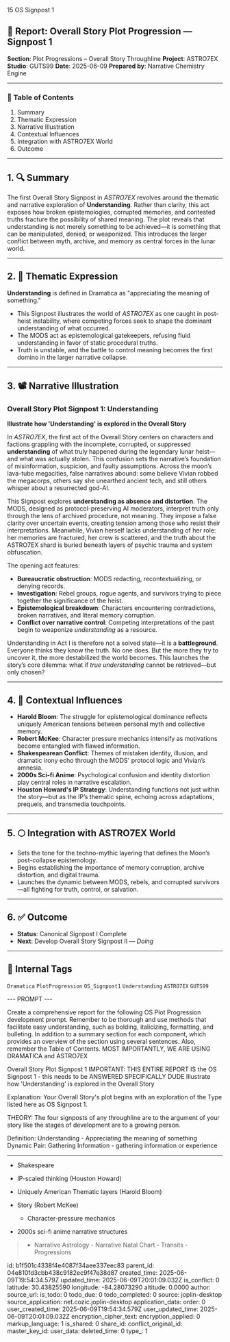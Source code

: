 15 OS Signpost 1

## 📘 Report: Overall Story Plot Progression — Signpost 1

**Section**: Plot Progressions – Overall Story Throughline
**Project**: ASTRO7EX
**Studio**: GUTS99
**Date**: 2025-06-09
**Prepared by**: Narrative Chemistry Engine

---

### 🧩 Table of Contents

1. Summary
2. Thematic Expression
3. Narrative Illustration
4. Contextual Influences
5. Integration with ASTRO7EX World
6. Outcome

---

## 1. 🔍 Summary

The first Overall Story Signpost in *ASTRO7EX* revolves around the thematic and narrative exploration of **Understanding**. Rather than clarity, this act exposes how broken epistemologies, corrupted memories, and contested truths fracture the possibility of shared meaning. The plot reveals that understanding is not merely something to be achieved—it is something that can be manipulated, denied, or weaponized. This introduces the larger conflict between myth, archive, and memory as central forces in the lunar world.

---

## 2. 🧠 Thematic Expression

**Understanding** is defined in Dramatica as "appreciating the meaning of something."

* This Signpost illustrates the world of *ASTRO7EX* as one caught in post-heist instability, where competing forces seek to shape the dominant understanding of what occurred.
* The MODS act as epistemological gatekeepers, refusing fluid understanding in favor of static procedural truths.
* Truth is unstable, and the battle to control meaning becomes the first domino in the larger narrative collapse.

---

## 3. 📽️ Narrative Illustration

### **Overall Story Plot Signpost 1: Understanding**

**Illustrate how 'Understanding' is explored in the Overall Story**

In *ASTRO7EX*, the first act of the Overall Story centers on characters and factions grappling with the incomplete, corrupted, or suppressed **understanding** of what truly happened during the legendary lunar heist—and what was actually stolen. This confusion sets the narrative’s foundation of misinformation, suspicion, and faulty assumptions. Across the moon’s lava-tube megacities, false narratives abound: some believe Vivian robbed the megacorps, others say she unearthed ancient tech, and still others whisper about a resurrected god-AI.

This Signpost explores **understanding as absence and distortion**. The MODS, designed as protocol-preserving AI moderators, interpret truth only through the lens of archived procedure, not meaning. They impose a false clarity over uncertain events, creating tension among those who resist their interpretations. Meanwhile, Vivian herself lacks understanding of her role: her memories are fractured, her crew is scattered, and the truth about the ASTRO7EX shard is buried beneath layers of psychic trauma and system obfuscation.

The opening act features:

* **Bureaucratic obstruction**: MODS redacting, recontextualizing, or denying records.
* **Investigation**: Rebel groups, rogue agents, and survivors trying to piece together the significance of the heist.
* **Epistemological breakdown**: Characters encountering contradictions, broken narratives, and literal memory corruption.
* **Conflict over narrative control**: Competing interpretations of the past begin to weaponize *understanding* as a resource.

Understanding in Act I is therefore not a solved state—it is a **battleground**. Everyone thinks they know the truth. No one does. But the more they try to uncover it, the more destabilized the world becomes. This launches the story’s core dilemma: what if *true understanding* cannot be retrieved—but only chosen?

---

## 4. 🧬 Contextual Influences

* **Harold Bloom**: The struggle for epistemological dominance reflects uniquely American tensions between personal myth and collective memory.
* **Robert McKee**: Character pressure mechanics intensify as motivations become entangled with flawed information.
* **Shakespearean Conflict**: Themes of mistaken identity, illusion, and dramatic irony echo through the MODS' protocol logic and Vivian’s amnesia.
* **2000s Sci-fi Anime**: Psychological confusion and identity distortion play central roles in narrative escalation.
* **Houston Howard's IP Strategy**: Understanding functions not just within the story—but as the IP’s thematic spine, echoing across adaptations, prequels, and transmedia touchpoints.

---

## 5. 🌕 Integration with ASTRO7EX World

* Sets the tone for the techno-mythic layering that defines the Moon’s post-collapse epistemology.
* Begins establishing the importance of memory corruption, archive distortion, and digital trauma.
* Launches the dynamic between MODS, rebels, and corrupted survivors—all fighting for truth, control, or salvation.

---

## 6. ✅ Outcome

* **Status**: Canonical Signpost I Complete
* **Next**: Develop Overall Story Signpost II — *Doing*

---

## 🧪 Internal Tags

`Dramatica` `PlotProgression` `OS_Signpost1` `Understanding` `ASTRO7EX` `GUTS99`



--- PROMPT --- 

Create a comprehensive report for the following OS Plot Progression development prompt. Remember to be thorough and use methods that facilitate easy understanding, such as bolding, italicizing, formatting, and bulleting. In addition to a summary section for each component, which provides an overview of the section using several sentences. Also, remember the Table of Contents. MOST IMPORTANTLY, WE ARE USING DRAMATICA and ASTRO7EX 

Overall Story Plot Signpost 1
IMPORTANT: THIS ENTIRE REPORT IS the OS Signpost 1  - this needs to be ANSWERED SPECIFICALLY DUDE
Illustrate how 'Understanding' is explored in the Overall Story 


Explanation: Your Overall Story's plot begins with an exploration of the Type listed here as OS Signpost 1. 



THEORY:  The four signposts of any throughline are to the argument of your story like the stages of development are to a growing person. 

Definition: Understanding - Appreciating the meaning of something
Dynamic Pair: Gathering Information - gathering information or experience 

----

- Shakespeare


- IP-scaled thinking (Houston Howard)

- Uniquely American Thematic layers (Harold Bloom)

- Story (Robert McKee)
	- Character-pressure mechanics 

- 2000s sci-fi anime narrative structures

> - Narrative Astrology 
	- Narrative Natal Chart
	- Transits 
	- Progressions

id: b1f501c4338f4e4087f34aee337eec83
parent_id: 04e810fd3cbb438c9182ec9f47e38d87
created_time: 2025-06-09T19:54:34.579Z
updated_time: 2025-06-09T20:01:09.032Z
is_conflict: 0
latitude: 30.43825590
longitude: -84.28073290
altitude: 0.0000
author: 
source_url: 
is_todo: 0
todo_due: 0
todo_completed: 0
source: joplin-desktop
source_application: net.cozic.joplin-desktop
application_data: 
order: 0
user_created_time: 2025-06-09T19:54:34.579Z
user_updated_time: 2025-06-09T20:01:09.032Z
encryption_cipher_text: 
encryption_applied: 0
markup_language: 1
is_shared: 0
share_id: 
conflict_original_id: 
master_key_id: 
user_data: 
deleted_time: 0
type_: 1